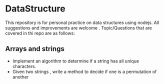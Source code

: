 # DataStructure
This repository is for personal practice on data structures using nodejs. 
All suggestions and improvements are welcome .
Topic/Questions that are covered in thi repo are as follows:
## Arrays and strings
  - Implement an algorithm to determine if a string has all unique characters.
  - Given two strings , write a method to decide if one is a permutation of another
